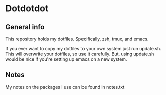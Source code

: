 # Dotdotdot

## General info
This repository holds my dotfiles. Specifically, zsh, tmux, and emacs.

If you ever want to copy my dotfiles to your own system just run update.sh. This will overwrite your dotfiles, so use it carefully. But, using update.sh would be nice if you're setting up emacs on a new system.

## Notes
My notes on the packages I use can be found in notes.txt